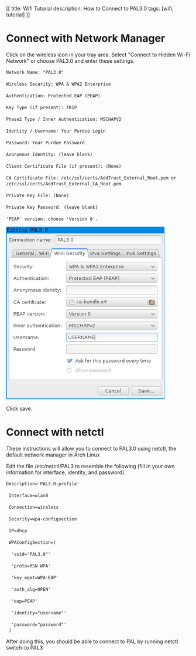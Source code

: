 [[
title: Wifi Tutorial
description: How to Connect to PAL3.0
tags: [wifi, tutorial]
]]

# Connect with Network Manager

Click on the wireless icon in your tray area. Select "Connect to Hidden Wi-Fi Network" or choose PAL3.0 and enter these settings.

    Network Name: "PAL3.0"

    Wireless Security: WPA & WPA2 Enterprise

    Authentication: Protected EAP (PEAP)

    Key Type (if present): TKIP

    Phase2 Type / Inner Authentication: MSCHAPV2

    Identity / Username: Your Purdue Login

    Password: Your Purdue Password

    Anonymous Identity: (leave blank)

    Client Certificate File (if present): (None)

    CA Certificate File: /etc/ssl/certs/AddTrust_External_Root.pem or /etc/ssl/certs/AddTrust_External_CA_Root.pem

    Private Key File: (None)

    Private Key Password: (leave blank)

    'PEAP' version: choose 'Version 0'.

![image](PAL3example.png)

Click save.

# Connect with netctl

These instructions will allow you to connect to PAL3.0 using netctl, the default network manager in Arch Linux

Edit the file /etc/netctl/PAL3 to resemble the following (fill in your own information for interface, identity, and password)

    Description='PAL3.0-profile'

     Interface=wlan0

     Connection=wireless

     Security=wpa-configsection

     IP=dhcp

     WPAConfigSection=(

      'ssid="PAL3.0"'

      'proto=RSN WPA'

      'key_mgmt=WPA-EAP'

      'auth_alg=OPEN'

      'eap=PEAP'

      'identity="username"'

      'password="password"'
     )

After doing this, you should be able to connect to PAL by running netctl switch-to PAL3
